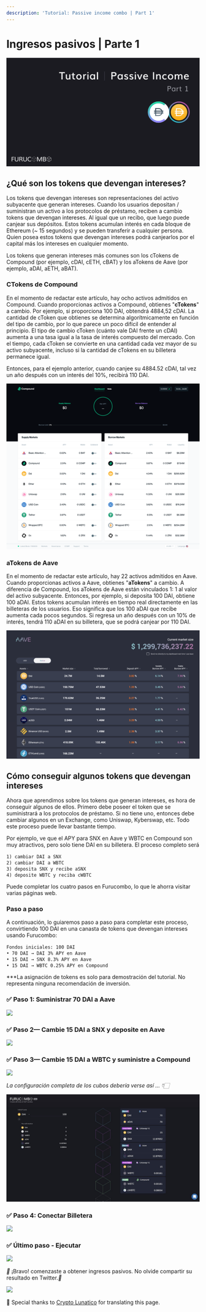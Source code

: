 ```yaml
---
description: 'Tutorial: Passive income combo | Part 1'
---
```


# Ingresos pasivos | Parte 1

![](<../.gitbook/assets/image (11).png>)

## ¿Qué son los tokens que devengan intereses?

Los tokens que devengan intereses son representaciones del activo subyacente que generan intereses. Cuando los usuarios depositan / suministran un activo a los protocolos de préstamo, reciben a cambio tokens que devengan intereses. Al igual que un recibo, que luego puede canjear sus depósitos. Estos tokens acumulan interés en cada bloque de Ethereum (\~ 15 segundos) y se pueden transferir a cualquier persona. Quien posea estos tokens que devengan intereses podrá canjearlos por el capital más los intereses en cualquier momento.

Los tokens que generan intereses más comunes son los cTokens de Compound (por ejemplo, cDAI, cETH, cBAT) y los aTokens de Aave (por ejemplo, aDAI, aETH, aBAT).

### **CTokens de Compound**

En el momento de redactar este artículo, hay ocho activos admitidos en Compound. Cuando proporcionas activos a Compound, obtienes "**cTokens**" a cambio. Por ejemplo, si proporciona 100 DAI, obtendrá 4884,52 cDAI. La cantidad de cToken que obtienes se determina algorítmicamente en función del tipo de cambio, por lo que parece un poco difícil de entender al principio. El tipo de cambio cToken (cuánto vale DAI frente un cDAI) aumenta a una tasa igual a la tasa de interés compuesto del mercado. Con el tiempo, cada cToken se convierte en una cantidad cada vez mayor de su activo subyacente, incluso si la cantidad de cTokens en su billetera permanece igual.

Entonces, para el ejemplo anterior, cuando canjee su 4884.52 cDAI, tal vez un año después con un interés del 10%, recibirá 110 DAI.

![Compound's interface](<../.gitbook/assets/image (4).png>)

### **aTokens de Aave**

En el momento de redactar este artículo, hay 22 activos admitidos en Aave. Cuando proporcionas activos a Aave, obtienes "**aTokens**" a cambio. A diferencia de Compound, los aTokens de Aave están vinculados 1: 1 al valor del activo subyacente. Entonces, por ejemplo, si deposita 100 DAI, obtiene 100 aDAI. Estos tokens acumulan interés en tiempo real directamente en las billeteras de los usuarios. Eso significa que los 100 aDAI que recibe aumenta cada pocos segundos. Si regresa un año después con un 10% de interés, tendrá 110 aDAI en su billetera, que se podrá canjear por 110 DAI.

![Aave's dashboard](<../.gitbook/assets/image (22).png>)

## **Cómo conseguir algunos tokens que devengan intereses**

Ahora que aprendimos sobre los tokens que generan intereses, es hora de conseguir algunos de ellos. Primero debe poseer el token que se suministrará a los protocolos de préstamo. Si no tiene uno, entonces debe cambiar algunos en un Exchange, como Uniswap, Kyberswap, etc. Todo este proceso puede llevar bastante tiempo.

Por ejemplo, ve que el APY para SNX en Aave y WBTC en Compound son muy atractivos, pero solo tiene DAI en su billetera. El proceso completo será

```
1) cambiar DAI a SNX
2) cambiar DAI a WBTC
3) deposita SNX y recibe aSNX
4) deposite WBTC y reciba cWBTC
```

Puede completar los cuatro pasos en Furucombo, lo que le ahorra visitar varias páginas web.

### **Paso a paso**

A continuación, lo guiaremos paso a paso para completar este proceso, convirtiendo 100 DAI en una canasta de tokens que devengan intereses usando Furucombo:

```
Fondos iniciales: 100 DAI
• 70 DAI → DAI 3% APY en Aave
• 15 DAI → SNX 8.3% APY en Aave
• 15 DAI → WBTC 0.25% APY en Compound
```

\*\*\*La asignación de tokens es solo para demostración del tutorial. No representa ninguna recomendación de inversión.&#x20;

### **✅** Paso 1: Suministrar 70 DAI a Aave

![](../.gitbook/assets/1\_KMzcLRpfqxkaDYVab7F80g.gif)

### **✅** Paso 2— Cambie 15 DAI a SNX y deposite en Aave

![](../.gitbook/assets/1\_\_iZHo85HRWvkU-RfMghaSQ.gif)

### **✅** Paso 3— Cambie 15 DAI a WBTC y suministre a Compound

![](../.gitbook/assets/1\_RClYmR4zUe1gFygmI1pEYw.gif)

_La configuración completa de los cubos debería verse así ... 👇🏻_

![](<../.gitbook/assets/image (9).png>)

### **✅** Paso 4: Conectar Billetera

![](../.gitbook/assets/1\_TodknZOaMAFzDD0xqWCOfg.gif)

### ✅ Último paso - Ejecutar <a href="#8ad2" id="8ad2"></a>

![](../.gitbook/assets/0\_DGq-tka3q3txJL6P.gif)

_🎉_ ¡Bravo! comenzaste a obtener ingresos pasivos. No olvide compartir su resultado en Twitter._🎉_

![](../.gitbook/assets/0\_Ge-qw5zSSjebG3zr.gif)



🧊 Special thanks to [Crypto Lunatico](https://www.youtube.com/c/CryptoLunatico) for translating this page.
